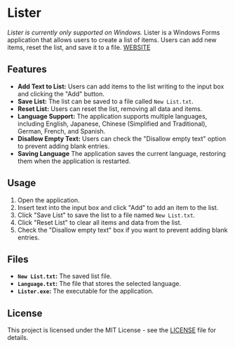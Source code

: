# Lister

*Lister is currently only supported on Windows.*
Lister is a Windows Forms application that allows users to create a list of items. Users can add new items, reset the list, and save it to a file. [WEBSITE](https://tier.game-cave.net/lister/Lister.html)

## Features

- **Add Text to List:** Users can add items to the list writing to the input box and clicking the "Add" button.
- **Save List:** The list can be saved to a file called `New List.txt`.
- **Reset List:** Users can reset the list, removing all data and items.
- **Language Support:** The application supports multiple languages, including English, Japanese, Chinese (Simplified and Traditional), German, French, and Spanish.
- **Disallow Empty Text:** Users can check the "Disallow empty text" option to prevent adding blank entries.
- **Saving Language** The application saves the current language, restoring them when the application is restarted.

## Usage

1. Open the application.
3. Insert text into the input box and click "Add" to add an item to the list.
4. Click "Save List" to save the list to a file named `New List.txt`.
5. Click "Reset List" to clear all items and data from the list.
6. Check the "Disallow empty text" box if you want to prevent adding blank entries.

## Files

- **`New List.txt`:** The saved list file.
- **`Language.txt`:** The file that stores the selected language.
- **`Lister.exe`:** The executable for the application.

## License

This project is licensed under the MIT License - see the [LICENSE](./LICENSE) file for details.
